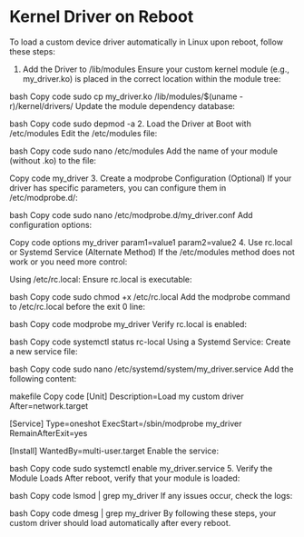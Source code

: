 # Kernel Driver on Reboot
To load a custom device driver automatically in Linux upon reboot, follow these steps:

1. Add the Driver to /lib/modules
Ensure your custom kernel module (e.g., my_driver.ko) is placed in the correct location within the module tree:

bash
Copy code
sudo cp my_driver.ko /lib/modules/$(uname -r)/kernel/drivers/
Update the module dependency database:

bash
Copy code
sudo depmod -a
2. Load the Driver at Boot with /etc/modules
Edit the /etc/modules file:

bash
Copy code
sudo nano /etc/modules
Add the name of your module (without .ko) to the file:

Copy code
my_driver
3. Create a modprobe Configuration (Optional)
If your driver has specific parameters, you can configure them in /etc/modprobe.d/:

bash
Copy code
sudo nano /etc/modprobe.d/my_driver.conf
Add configuration options:

Copy code
options my_driver param1=value1 param2=value2
4. Use rc.local or Systemd Service (Alternate Method)
If the /etc/modules method does not work or you need more control:

Using /etc/rc.local:
Ensure rc.local is executable:

bash
Copy code
sudo chmod +x /etc/rc.local
Add the modprobe command to /etc/rc.local before the exit 0 line:

bash
Copy code
modprobe my_driver
Verify rc.local is enabled:

bash
Copy code
systemctl status rc-local
Using a Systemd Service:
Create a new service file:

bash
Copy code
sudo nano /etc/systemd/system/my_driver.service
Add the following content:

makefile
Copy code
[Unit]
Description=Load my custom driver
After=network.target

[Service]
Type=oneshot
ExecStart=/sbin/modprobe my_driver
RemainAfterExit=yes

[Install]
WantedBy=multi-user.target
Enable the service:

bash
Copy code
sudo systemctl enable my_driver.service
5. Verify the Module Loads
After reboot, verify that your module is loaded:

bash
Copy code
lsmod | grep my_driver
If any issues occur, check the logs:

bash
Copy code
dmesg | grep my_driver
By following these steps, your custom driver should load automatically after every reboot.
